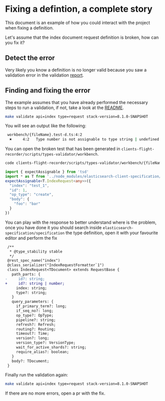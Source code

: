 # Fixing a defintion, a complete story

This document is an example of how you could interact with the project
when fixing a definition.

Let's assume that the index document request definition is broken, how can you fix it?

## Detect the error

Very likely you know a definition is no longer valid because you saw a validation
error in the validation [report](https://github.com/elastic/clients-flight-recorder/blob/dev/recordings/types-validation/types-validation.md).

## Finding and fixing the error

The example assumes that you have already performed the necessary steps to run a validation,
if not, take a look at the [README](./README.md).

```sh
make validate api=index type=request stack-version=8.1.0-SNAPSHOT
```

You will see an output like the following:

```sh
 workbench/{fileName}.test-d.ts:4:2
  ✖     4:2   Type number is not assignable to type string | undefined.
```

You can open the broken test that has been generated in `clients-flight-recorder/scripts/types-validator/workbench`.

```sh
code clients-flight-recorder/scripts/types-validator/workbench/{fileName}.test-d.ts
```

```ts
import { expectAssignable } from 'tsd'
import * as T from '../node_modules/elasticsearch-client-specification/output/typescript/types'
expectAssignable<T.IndexRequest<any>>({
  "index": "test_1",
  "id": 1,
  "op_type": "create",
  "body": {
    "foo": "bar"
  }
})
```

You can play with the response to better understand where is the problem, once you have done it
you should search inside `elasticsearch-specification/specification` the type definition,
open it with your favourite editor and perform the fix

```diff
 /**
  * @type_stability stable
  */
 @rest_spec_name("index")
 @class_serializer("IndexRequestFormatter`1")
 class IndexRequest<TDocument> extends RequestBase {
   path_parts: {
-     id?: string;
+     id?: string | number;
     index: string;
     type?: string;
   }
   query_parameters: {
     if_primary_term?: long;
     if_seq_no?: long;
     op_type?: OpType;
     pipeline?: string;
     refresh?: Refresh;
     routing?: Routing;
     timeout?: Time;
     version?: long;
     version_type?: VersionType;
     wait_for_active_shards?: string;
     require_alias?: boolean;
   }
   body?: TDocument;
 }
```

Finally run the validation again:

```sh
make validate api=index type=request stack-version=8.1.0-SNAPSHOT
```

If there are no more errors, open a pr with the fix.
